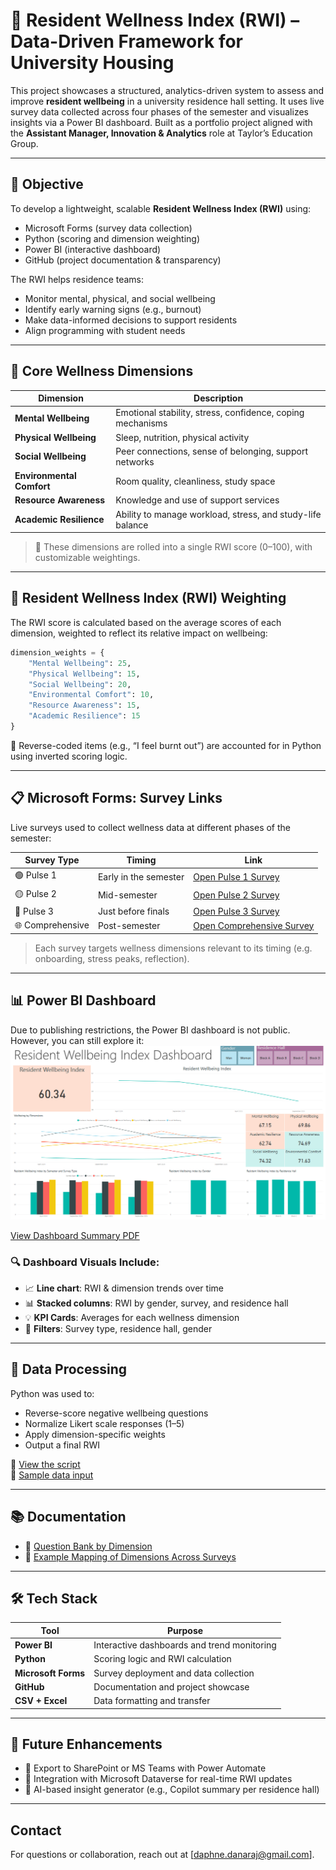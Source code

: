 # 🏡 Resident Wellness Index (RWI) – Data-Driven Framework for University Housing

This project showcases a structured, analytics-driven system to assess and improve **resident wellbeing** in a university residence hall setting. It uses live survey data collected across four phases of the semester and visualizes insights via a Power BI dashboard. Built as a portfolio project aligned with the **Assistant Manager, Innovation & Analytics** role at Taylor’s Education Group.

---

## 🎯 Objective

To develop a lightweight, scalable **Resident Wellness Index (RWI)** using:
- Microsoft Forms (survey data collection)
- Python (scoring and dimension weighting)
- Power BI (interactive dashboard)
- GitHub (project documentation & transparency)

The RWI helps residence teams:
- Monitor mental, physical, and social wellbeing
- Identify early warning signs (e.g., burnout)
- Make data-informed decisions to support residents
- Align programming with student needs

---

## 🧩 Core Wellness Dimensions

| Dimension               | Description                                                    |
|------------------------|----------------------------------------------------------------|
| **Mental Wellbeing**    | Emotional stability, stress, confidence, coping mechanisms     |
| **Physical Wellbeing**  | Sleep, nutrition, physical activity                            |
| **Social Wellbeing**    | Peer connections, sense of belonging, support networks         |
| **Environmental Comfort** | Room quality, cleanliness, study space                        |
| **Resource Awareness**  | Knowledge and use of support services                          |
| **Academic Resilience** | Ability to manage workload, stress, and study-life balance     |

> 📘 These dimensions are rolled into a single RWI score (0–100), with customizable weightings.

---

## 🧠 Resident Wellness Index (RWI) Weighting

The RWI score is calculated based on the average scores of each dimension, weighted to reflect its relative impact on wellbeing:

```python
dimension_weights = {
    "Mental Wellbeing": 25,
    "Physical Wellbeing": 15,
    "Social Wellbeing": 20,
    "Environmental Comfort": 10,
    "Resource Awareness": 15,
    "Academic Resilience": 15
}
```
🔁 Reverse-coded items (e.g., “I feel burnt out”) are accounted for in Python using inverted scoring logic.

---

## 📋 Microsoft Forms: Survey Links

Live surveys used to collect wellness data at different phases of the semester:

| Survey Type       | Timing               | Link                                                                 |
|-------------------|----------------------|----------------------------------------------------------------------|
| 🟢 Pulse 1         | Early in the semester | [Open Pulse 1 Survey](https://forms.office.com/r/Ypgs47treY)         |
| 🟡 Pulse 2         | Mid-semester          | [Open Pulse 2 Survey](https://forms.office.com/r/JPLKVzcyJH)         |
| 🔴 Pulse 3         | Just before finals    | [Open Pulse 3 Survey](https://forms.office.com/r/YM1BWY2hPk)         |
| 🌐 Comprehensive   | Post-semester         | [Open Comprehensive Survey](https://forms.office.com/r/tf63JwLx5b)   |

> Each survey targets wellness dimensions relevant to its timing (e.g. onboarding, stress peaks, reflection).

---

## 📊 Power BI Dashboard

Due to publishing restrictions, the Power BI dashboard is not public. However, you can still explore it:
![Dashboard Preview](./powerbi/dashboard_preview.png)

[View Dashboard Summary PDF](./powerbi/dashboard_summary.pdf)
 

### 🔍 Dashboard Visuals Include:

- 📈 **Line chart**: RWI & dimension trends over time  
- 📊 **Stacked columns**: RWI by gender, survey, and residence hall  
- 💡 **KPI Cards**: Averages for each wellness dimension  
- 🧭 **Filters**: Survey type, residence hall, gender  

---

## 🧪 Data Processing

Python was used to:

- Reverse-score negative wellbeing questions  
- Normalize Likert scale responses (1–5)  
- Apply dimension-specific weights  
- Output a final RWI   

📁 [View the script](./data_processing/rwi_calculation.py)  
📄 [Sample data input](./data_processing/sample_input_data.csv)

---

## 📚 Documentation

- 📘 [Question Bank by Dimension](./docs/question_bank.md)  
- 📗 [Example Mapping of Dimensions Across Surveys](./docs/example_mapping.md)

---

## 🛠️ Tech Stack

| Tool              | Purpose                                         |
|------------------|-------------------------------------------------|
| **Power BI**      | Interactive dashboards and trend monitoring     |
| **Python**        | Scoring logic and RWI calculation               |
| **Microsoft Forms** | Survey deployment and data collection          |
| **GitHub**        | Documentation and project showcase              |
| **CSV + Excel**   | Data formatting and transfer                    |


---

## 📌 Future Enhancements

- 🔁 Export to SharePoint or MS Teams with Power Automate  
- 📡 Integration with Microsoft Dataverse for real-time RWI updates  
- 🤖 AI-based insight generator (e.g., Copilot summary per residence hall)

---

## Contact
For questions or collaboration, reach out at [daphne.danaraj@gmail.com].

